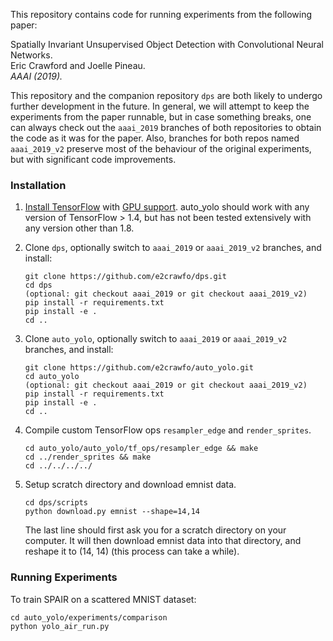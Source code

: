 This repository contains code for running experiments from the following paper:

Spatially Invariant Unsupervised Object Detection with Convolutional Neural Networks.  
Eric Crawford and Joelle Pineau.  
*AAAI (2019).*

This repository and the companion repository `dps` are both likely to undergo
further development in the future. In general, we will attempt to keep the
experiments from the paper runnable, but in case something breaks, one
can always check out the `aaai_2019` branches of both repositories to obtain
the code as it was for the paper. Also, branches for both repos
named `aaai_2019_v2` preserve most of the behaviour of the original experiments,
but with significant code improvements.

### Installation
1. [Install TensorFlow](https://www.tensorflow.org/install/) with [GPU support](https://www.tensorflow.org/install/gpu). auto_yolo should work with any version of TensorFlow > 1.4, but has not been tested extensively with any version other than 1.8.

2. Clone `dps`, optionally switch to `aaai_2019` or `aaai_2019_v2` branches, and install:
    ```
    git clone https://github.com/e2crawfo/dps.git
    cd dps
    (optional: git checkout aaai_2019 or git checkout aaai_2019_v2)
    pip install -r requirements.txt
    pip install -e .
    cd ..
    ```

3. Clone `auto_yolo`, optionally switch to `aaai_2019` or `aaai_2019_v2` branches, and install:
    ```
    git clone https://github.com/e2crawfo/auto_yolo.git
    cd auto_yolo
    (optional: git checkout aaai_2019 or git checkout aaai_2019_v2)
    pip install -r requirements.txt
    pip install -e .
    cd ..
    ```

4. Compile custom TensorFlow ops `resampler_edge` and `render_sprites`.
    ```
    cd auto_yolo/auto_yolo/tf_ops/resampler_edge && make
    cd ../render_sprites && make
    cd ../../../../
    ```

5. Setup scratch directory and download emnist data.
    ```
    cd dps/scripts
    python download.py emnist --shape=14,14
    ```
    The last line should first ask you for a scratch directory on your computer. It will then download emnist data into that directory, and reshape it to (14, 14) (this process can take a while).


### Running Experiments
To train SPAIR on a scattered MNIST dataset:
```
cd auto_yolo/experiments/comparison
python yolo_air_run.py
```

